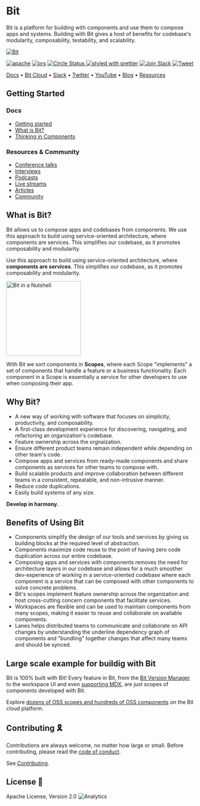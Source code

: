 
# Bit

Bit is a platform for building with components and use them to compose apps and systems. Building with Bit gives a host of benefits for codebase's modularity, composability, testability, and scalability.

[![Bit](https://storage.googleapis.com/static.bit.dev/harmony-docs/homepage-components-micro-frontends.png)](https://bit.dev/)

 <a href="https://opensource.org/licenses/Apache-2.0"><img alt="apache" src="https://img.shields.io/badge/License-Apache%202.0-blue.svg"></a>
 <a href="https://github.com/teambit/bit/blob/master/CONTRIBUTING.md"><img alt="prs" src="https://img.shields.io/badge/PRs-welcome-brightgreen.svg"></a>
 <a href="https://circleci.com/gh/teambit/bit/tree/master"><img alt="Circle Status" src="https://circleci.com/gh/teambit/bit/tree/master.svg?style=shield&circle-token=d9fc5b19b90fb7e0655d941a5d7f21b61174c4e7">
[![styled with prettier](https://img.shields.io/badge/styled_with-prettier-ff69b4.svg)](https://github.com/prettier/prettier)
<a href="https://join.slack.com/t/bit-dev-community/shared_invite/zt-o2tim18y-UzwOCFdTafmFKEqm2tXE4w" ><img alt="Join Slack" src="https://img.shields.io/badge/Slack-Join%20Bit%20Slack-blueviolet"/></a>
[![Tweet](https://img.shields.io/twitter/url/http/shields.io.svg?style=social)](https://twitter.com/intent/tweet?text=Share%20code%20components%20as%20a%20team%20@bitdev_&url=https://bit.dev&hashtags=opensource,javascript,programming,reactjs,webdev,vuejs,angularjs)

[Docs](https://harmony-docs.bit.dev/) • [Bit Cloud](https://bit.dev/) • [Slack](https://join.slack.com/t/bit-dev-community/shared_invite/zt-o2tim18y-UzwOCFdTafmFKEqm2tXE4w) • [Twitter](https://twitter.com/bitdev_) • [YouTube](https://www.youtube.com/channel/UCuNkM3qIO79Q3-VrkcDiXfw) • [Blog](https://blog.bitsrc.io/tagged/bit) • [Resources](https://harmony-docs.bit.dev/resources/conference-talks/)


## Getting Started

### Docs

- [Getting started](https://harmony-docs.bit.dev/getting-started/installing-bit)
- [What is Bit?](https://harmony-docs.bit.dev/essentials/what-is-bit)
- [Thinking in Components](https://harmony-docs.bit.dev/component-architecture/thinking-in-components)


### Resources & Community

- [Conference talks](https://harmony-docs.bit.dev/resources/interviews)
- [Interviews](https://harmony-docs.bit.dev/resources/interviews)
- [Podcasts](https://harmony-docs.bit.dev/resources/podcasts)
- [Live streams](https://harmony-docs.bit.dev/resources/live-streams)
- [Articles](https://harmony-docs.bit.dev/resources/articles)
- [Community](https://harmony-docs.bit.dev/resources/community)


## What is Bit?

Bit allows us to compose apps and codebases from components. We use this approach to build using service-oriented architecture, where components are services. This simplifies our codebase, as it promotes composability and modularity.

Use this approach to build using service-oriented architecture, where **components are services**. This simplifies our codebase, as it promotes composability and modularity.

<div style={{textAlign: 'center'}}>
    <img src="https://storage.googleapis.com/static.bit.dev/harmony-docs/readme-virtual-component-monorepo.png" width="200" alt="Bit in a Nutshell" />
</div>

With Bit we sort components in **Scopes**, where each Scope "implements" a set of components that handle a feature or a business functionality. Each component in a Scope is essentially a service for other developers to use when composing their app.

## Why Bit?
 
* A new way of working with software that focuses on simplicity, productivity, and composability.
* A first-class development experience for discovering, navigating, and refactoring an organization's codebase.
* Feature ownership across the orgnaization.
* Ensure different product teams remain independent while depending on other team's code.
* Compose apps and services from ready-made components and share components as services for other teams to compose with.
* Build scalable products and improve collaboration between different teams in a consistent, repeatable, and non-intrusive manner.
* Reduce code duplications.
* Easily build systems of any size.

**Develop in harmony.**

## Benefits of Using Bit

- Components simplify the design of our tools and services by giving us building blocks at the required level of abstraction.
- Components maximize code reuse to the point of having zero code duplication across our entire codebase.
- Composing apps and services with components removes the need for architecture layers in our codebase and allows for a much smoother dev-experience of working in a service-oriented codebase where each component is a service that can be composed with other components to solve concrete problems.
- Bit's scopes implement feature ownership across the organization and host cross-cutting concern components that facilitate services.
- Workspaces are flexible and can be used to maintain components from many scopes, making it easier to reuse and collaborate on available components.
- Lanes helps distributed teams to communicate and collaborate on API changes by understanding the underline dependency graph of components and "bundling" together changes that affect many teams and should be synced.  

## Large scale example for buildig with Bit

Bit is 100% built with Bit! Every feature in Bit, from the [Bit Version Manager](https://bit.dev/teambit/bvm) to the workspace UI and even [supporting MDX](https://bit.dev/teambit/mdx), are just scopes of components developed with Bit.  

Explore [dozens of OSS scopes and hundreds of OSS components](https://bit.dev/teambit) on the Bit cloud platform.  

## Contributing 🎗️

Contributions are always welcome, no matter how large or small. Before contributing, please read the [code of conduct](CODE_OF_CONDUCT.md).

See [Contributing](CONTRIBUTING.md).

## License 💮

Apache License, Version 2.0
![Analytics](https://ga-beacon.appspot.com/UA-96032224-1/bit/readme)
